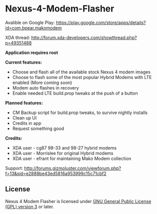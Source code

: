 Nexus-4-Modem-Flasher
=====================
Avalible on Google Play: https://play.google.com/store/apps/details?id=com.bpear.makomodem 

XDA thread: http://forum.xda-developers.com/showthread.php?p=49351488



**Application requires root**


**Current features:**

- Choose and flash all of the available stock Nexus 4 modem images
- Choose to flash some of the most popular Hybrid Modems with LTE enabled (More coming soon)
- Modem auto flashes in recovery
- Enable needed LTE build.prop tweaks at the push of a button

**Planned features:**

- CM Backup script for build.prop tweaks, to survive nightly installs
- Clean up UI
- Credits in app
- Request something good

**Credits:**

- XDA user - cg87 98-33 and 98-27 hybrid modems
- XDA user - Morrislee for original Hybrid modems
- XDA user - efrant for maintaining Mako Modem collection


Support: http://forums.gizmoluster.com/viewforum.php?f=13&sid=e2888be43ed5816a953999c15c71cbf2

License
-------

Nexus 4 Modem Flasher is licensed under
[GNU General Public License (GPL) version 3](GPLv3-LICENSE.md) or later.

